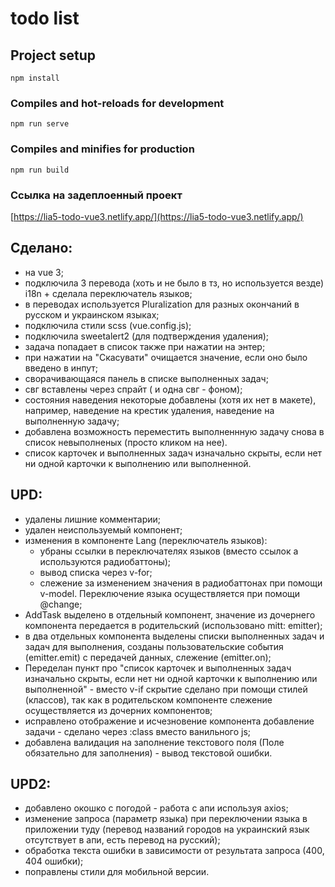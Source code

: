 # todo list

## Project setup
```
npm install
```

### Compiles and hot-reloads for development
```
npm run serve
```
### Compiles and minifies for production
```
npm run build
```
### Ссылка на задеплоенный проект
[https://lia5-todo-vue3.netlify.app/](https://lia5-todo-vue3.netlify.app/)
## Сделано:
- на vue 3;
- подключила 3 перевода  (хоть и не было в тз, но  используется везде) i18n + сделала переключатель языков;
- в переводах используется Pluralization для разных окончаний в русском и украинском языках;
- подключила стили scss (vue.config.js);
- подключила sweetalert2 (для подтверждения удаления);
- задача попадает в список также при нажатии на энтер;
- при нажатии на "Скасувати" очищается значение, если оно было введено в инпут;
- сворачивающаяся панель в списке выполненных задач;
- свг вставлены через спрайт ( и одна свг - фоном);
- состояния наведения некоторые добавлены (хотя их нет в макете), например, наведение на крестик удаления, наведение на выполненную задачу;
- добавлена возможность переместить выполненнную задачу снова в список невыполненых (просто кликом на нее).
- список карточек и выполненных задач изначально скрыты, если нет ни одной карточки к выполнению или выполненной.

## UPD:
- удалены лишние комментарии;
- удален неиспользуемый компонент;
- изменения в компоненте Lang (переключатель языков):
  * убраны ссылки в переключателях языков (вместо ссылок а используются радиобаттоны);
  * вывод списка через v-for;
  * слежение за изменением значения в радиобаттонах при помощи v-model. Переключение языка осуществляется при помощи @change;
- AddTask выделено в отдельный компонент, значение из дочернего компонента передается в родительский (использовано mitt: emitter);
- в два отдельных компонента выделены списки выполненных задач и задач для выполнения, созданы пользовательские события (emitter.emit) с передачей данных, слежение (emitter.on);
- Переделан пункт про "список карточек и выполненных задач изначально скрыты, если нет ни одной карточки к выполнению или выполненной" - вместо v-if скрытие сделано при помощи стилей (классов), так как в родительском компоненте слежение осуществляется из дочерних компонентов;
- исправлено отображение и исчезновение компонента добавление задачи - сделано через :class вместо ванильного js;
- добавлена валидация на заполнение текстового поля (Поле обязательно для заполнения) - вывод текстовой ошибки.

## UPD2:
- добавлено окошко с погодой - работа с апи используя axios;
- изменение запроса (параметр языка) при переключении языка в приложении туду (перевод названий городов на украинский язык отсутствует в апи, есть перевод на русский);
- обработка текста ошибки в зависимости от результата запроса (400, 404 ошибки);
- поправлены стили для мобильной версии.

<!-- 
### Lints and fixes files
```
npm run lint
``` -->

<!-- ### Customize configuration
See [Configuration Reference](https://cli.vuejs.org/config/). -->

